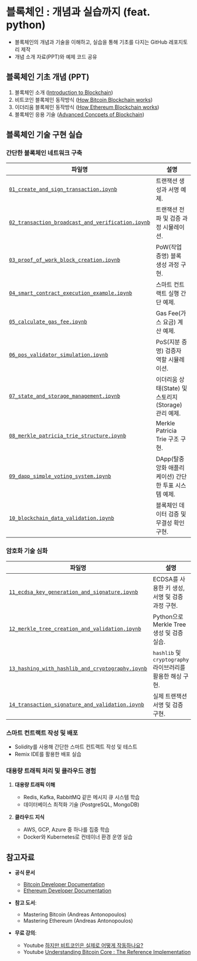 # 블록체인 : 개념과 실습까지 (feat. python)

- 블록체인의 개념과 기술을 이해하고, 실습을 통해 기초를 다지는 GitHub 레포지토리 제작
- 개념 소개 자료(PPT)와 예제 코드 공유

## 블록체인 기초 개념 (PPT)
1. 블록체인 소개 ([Introduction to Blockchain](docs/BlkCh_01_IntroductionToBlockchain.pdf))
1. 비트코인 블록체인 동작방식 ([How Bitcoin Blockchain works](docs/BlkCh_02_HowBitcoinBlockchainWorks.pdf))
1. 이더리움 블록체인 동작방식 ([How Ethereum Blockchain works](docs/BlkCh_03_HowEthereumBlockchainWorks.pdf))
1. 블록체인 응용 기술 ([Advanced Concpets of Blockchain]())

## 블록체인 기술 구현 실습
### 간단한 블록체인 네트워크 구축
   | **파일명**                                    | **설명**                                              |
   |----------------------------------------------|-------------------------------------------------------|
   | [`01_create_and_sign_transaction.ipynb`](examples/01_create_and_sign_transaction.ipynb)           | 트랜잭션 생성과 서명 예제.                             |
   | [`02_transaction_broadcast_and_verification.ipynb`](examples/02_transaction_broadcast_and_verification.ipynb)| 트랜잭션 전파 및 검증 과정 시뮬레이션.                 |
   | [`03_proof_of_work_block_creation.ipynb`](examples/03_proof_of_work_block_creation.ipynb)          | PoW(작업 증명) 블록 생성 과정 구현.                   |
   | [`04_smart_contract_execution_example.ipynb`](examples/04_smart_contract_execution_example.ipynb)      | 스마트 컨트랙트 실행 간단 예제.                        |
   | [`05_calculate_gas_fee.ipynb`](examples/05_calculate_gas_fee.ipynb)                     | Gas Fee(가스 요금) 계산 예제.                         |
   | [`06_pos_validator_simulation.ipynb`](examples/06_pos_validator_simulation.ipynb)              | PoS(지분 증명) 검증자 역할 시뮬레이션.                 |
   | [`07_state_and_storage_management.ipynb`](examples/07_state_and_storage_management.ipynb)          | 이더리움 상태(State) 및 스토리지(Storage) 관리 예제.   |
   | [`08_merkle_patricia_trie_structure.ipynb`](examples/08_merkle_patricia_trie_structure.ipynb)        | Merkle Patricia Trie 구조 구현.                       |
   | [`09_dapp_simple_voting_system.ipynb`](examples/09_dapp_simple_voting_system.ipynb)             | DApp(탈중앙화 애플리케이션) 간단한 투표 시스템 예제.   |
   | [`10_blockchain_data_validation.ipynb`](examples/10_blockchain_data_validation.ipynb)            | 블록체인 데이터 검증 및 무결성 확인 구현.              |

### 암호화 기술 심화
   | **파일명**                                      | **설명**                                                  |
   |-------------------------------------------------|----------------------------------------------------------|
   | [`11_ecdsa_key_generation_and_signature.ipynb`](examples/11_ecdsa_key_generation_and_signature.ipynb)      | ECDSA를 사용한 키 생성, 서명 및 검증 과정 구현.             |
   | [`12_merkle_tree_creation_and_validation.ipynb`](examples/12_merkle_tree_creation_and_validation.ipynb)     | Python으로 Merkle Tree 생성 및 검증 실습.                  |
   | [`13_hashing_with_hashlib_and_cryptography.ipynb`](examples/13_hashing_with_hashlib_and_cryptography.ipynb)   | `hashlib` 및 `cryptography` 라이브러리를 활용한 해싱 구현.  |
   | [`14_transaction_signature_and_validation.ipynb`](examples/14_transaction_signature_and_validation.ipynb)    | 실제 트랜잭션 서명 및 검증 구현.                           |

### 스마트 컨트랙트 작성 및 배포
   - Solidity를 사용해 간단한 스마트 컨트랙트 작성 및 테스트
   - Remix IDE를 활용한 배포 실습

### 대용량 트래픽 처리 및 클라우드 경험

1. **대용량 트래픽 이해**
   - Redis, Kafka, RabbitMQ 같은 메시지 큐 시스템 학습
   - 데이터베이스 최적화 기술 (PostgreSQL, MongoDB)

1. **클라우드 지식**
   - AWS, GCP, Azure 중 하나를 집중 학습
   - Docker와 Kubernetes로 컨테이너 환경 운영 실습


## 참고자료
- **공식 문서**
   - <a href="https://developer.bitcoin.org/" target="_blank">Bitcoin Developer Documentation</a>
   - <a href="https://ethereum.org/en/developers/docs/" target="_blank">Ethereum Developer Documentation</a>

- **참고 도서**:
   - Mastering Bitcoin (Andreas Antonopoulos)
   - Mastering Ethereum (Andreas Antonopoulos)
- **무료 강의**:
   - Youtube <a href="https://www.youtube.com/watch?v=bBC-nXj3Ng4&list=LL&index=10" target="_blank">하지만 비트코인은 실제로 어떻게 작동하나요?</a>
   - Youtube <a href="https://www.youtube.com/watch?v=wLYdcH37phE" target="_blank">Understanding Bitcoin Core : The Reference Implementation</a>